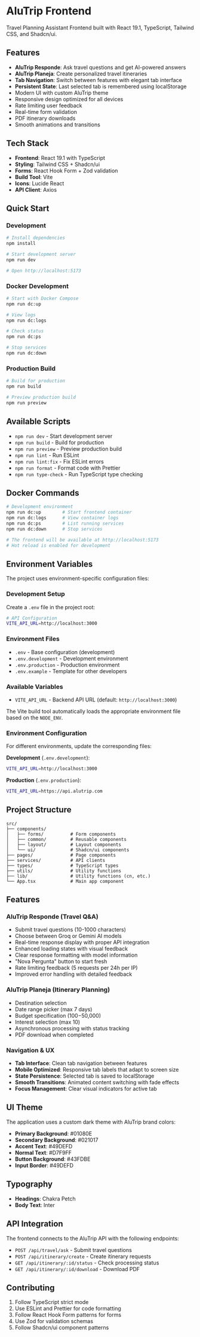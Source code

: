 # AluTrip Frontend

Travel Planning Assistant Frontend built with React 19.1, TypeScript, Tailwind CSS, and Shadcn/ui.

## Features

- **AluTrip Responde**: Ask travel questions and get AI-powered answers
- **AluTrip Planeja**: Create personalized travel itineraries
- **Tab Navigation**: Switch between features with elegant tab interface
- **Persistent State**: Last selected tab is remembered using localStorage
- Modern UI with custom AluTrip theme
- Responsive design optimized for all devices
- Rate limiting user feedback
- Real-time form validation
- PDF itinerary downloads
- Smooth animations and transitions

## Tech Stack

- **Frontend**: React 19.1 with TypeScript
- **Styling**: Tailwind CSS + Shadcn/ui
- **Forms**: React Hook Form + Zod validation
- **Build Tool**: Vite
- **Icons**: Lucide React
- **API Client**: Axios

## Quick Start

### Development

```bash
# Install dependencies
npm install

# Start development server
npm run dev

# Open http://localhost:5173
```

### Docker Development

```bash
# Start with Docker Compose
npm run dc:up

# View logs
npm run dc:logs

# Check status
npm run dc:ps

# Stop services
npm run dc:down
```

### Production Build

```bash
# Build for production
npm run build

# Preview production build
npm run preview
```

## Available Scripts

- `npm run dev` - Start development server
- `npm run build` - Build for production
- `npm run preview` - Preview production build
- `npm run lint` - Run ESLint
- `npm run lint:fix` - Fix ESLint errors
- `npm run format` - Format code with Prettier
- `npm run type-check` - Run TypeScript type checking

## Docker Commands

```bash
# Development environment
npm run dc:up        # Start frontend container
npm run dc:logs      # View container logs  
npm run dc:ps        # List running services
npm run dc:down      # Stop services

# The frontend will be available at http://localhost:5173
# Hot reload is enabled for development
```

## Environment Variables

The project uses environment-specific configuration files:

### Development Setup

Create a `.env` file in the project root:

```bash
# API Configuration
VITE_API_URL=http://localhost:3000
```

### Environment Files

- `.env` - Base configuration (development)
- `.env.development` - Development environment
- `.env.production` - Production environment
- `.env.example` - Template for other developers

### Available Variables

- `VITE_API_URL` - Backend API URL (default: `http://localhost:3000`)

The Vite build tool automatically loads the appropriate environment file based on the `NODE_ENV`.

### Environment Configuration

For different environments, update the corresponding files:

**Development** (`.env.development`):
```bash
VITE_API_URL=http://localhost:3000
```

**Production** (`.env.production`):
```bash
VITE_API_URL=https://api.alutrip.com
```

## Project Structure

```
src/
├── components/
│   ├── forms/          # Form components
│   ├── common/         # Reusable components
│   ├── layout/         # Layout components
│   └── ui/             # Shadcn/ui components
├── pages/              # Page components
├── services/           # API clients
├── types/              # TypeScript types
├── utils/              # Utility functions
├── lib/                # Utility functions (cn, etc.)
└── App.tsx             # Main app component
```

## Features

### AluTrip Responde (Travel Q&A)
- Submit travel questions (10-1000 characters)
- Choose between Groq or Gemini AI models
- Real-time response display with proper API integration
- Enhanced loading states with visual feedback
- Clear response formatting with model information
- "Nova Pergunta" button to start fresh
- Rate limiting feedback (5 requests per 24h per IP)
- Improved error handling with detailed feedback

### AluTrip Planeja (Itinerary Planning)
- Destination selection
- Date range picker (max 7 days)
- Budget specification ($100-$50,000)
- Interest selection (max 10)
- Asynchronous processing with status tracking
- PDF download when completed

### Navigation & UX
- **Tab Interface**: Clean tab navigation between features
- **Mobile Optimized**: Responsive tab labels that adapt to screen size
- **State Persistence**: Selected tab is saved to localStorage
- **Smooth Transitions**: Animated content switching with fade effects
- **Focus Management**: Clear visual indicators for active tab

## UI Theme

The application uses a custom dark theme with AluTrip brand colors:

- **Primary Background**: #01080E
- **Secondary Background**: #021017
- **Accent Text**: #49DEFD
- **Normal Text**: #D7F9FF
- **Button Background**: #43FDBE
- **Input Border**: #49DEFD

## Typography

- **Headings**: Chakra Petch
- **Body Text**: Inter

## API Integration

The frontend connects to the AluTrip API with the following endpoints:

- `POST /api/travel/ask` - Submit travel questions
- `POST /api/itinerary/create` - Create itinerary requests
- `GET /api/itinerary/:id/status` - Check processing status
- `GET /api/itinerary/:id/download` - Download PDF

## Contributing

1. Follow TypeScript strict mode
2. Use ESLint and Prettier for code formatting
3. Follow React Hook Form patterns for forms
4. Use Zod for validation schemas
5. Follow Shadcn/ui component patterns
